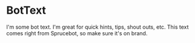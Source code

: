 # BotText

I'm some bot text. I'm great for quick hints, tips, shout outs, etc.
This text comes right from Sprucebot, so make sure it's on brand.

